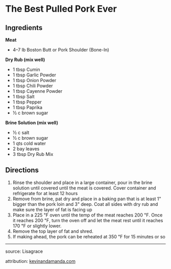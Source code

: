 # The Best Pulled Pork Ever

## Ingredients

**Meat**

- 4–7 lb Boston Butt or Pork Shoulder (Bone-In)

**Dry Rub (mix well)**

- 1 tbsp Cumin
- 1 tbsp Garlic Powder
- 1 tbsp Onion Powder
- 1 tbsp Chili Powder
- 1 tbsp Cayenne Powder
- 1 tbsp Salt
- 1 tbsp Pepper
- 1 tbsp Paprika
- ½ c brown sugar

**Brine Solution (mix well)**

- ½ c salt
- ½ c brown sugar
- 1 qts cold water
- 2 bay leaves
- 3 tbsp Dry Rub Mix

## Directions

1. Rinse the shoulder and place in a large container, pour in the brine solution until covered until the meat is covered. Cover container and refrigerate for at least 12 hours
2. Remove from brine, pat dry and place in a baking pan that is at least 1" bigger than the pork loin and 3" deep. Coat all sides with dry rub and make sure the layer of fat is facing up
3. Place in a 225 ℉ oven until the temp of the meat reaches 200 ℉. Once it reaches 200 ℉, turn the oven off and let the meat rest until it reaches 170 ℉ or slightly lower.
4. Remove the top layer of fat and shred.
5. If making ahead, the pork can be reheated at 350 ℉ for 15 minutes or so

---

source: Lisagrace

attribution: [kevinandamanda.com](http://kevinandamanda.com/)
